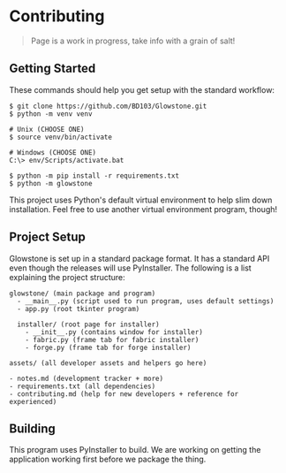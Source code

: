 # Contributing

> Page is a work in progress, take info with a grain of salt!

## Getting Started

These commands should help you get setup with the standard workflow:

```shell
$ git clone https://github.com/BD103/Glowstone.git
$ python -m venv venv

# Unix (CHOOSE ONE)
$ source venv/bin/activate

# Windows (CHOOSE ONE)
C:\> env/Scripts/activate.bat

$ python -m pip install -r requirements.txt
$ python -m glowstone
```

This project uses Python's default virtual environment to help slim down installation.
Feel free to use another virtual environment program, though!

## Project Setup

Glowstone is set up in a standard package format.
It has a standard API even though the releases will use PyInstaller.
The following is a list explaining the project structure:

```
glowstone/ (main package and program)
  - __main__.py (script used to run program, uses default settings)
  - app.py (root tkinter program)

  installer/ (root page for installer)
    - __init__.py (contains window for installer)
    - fabric.py (frame tab for fabric installer)
    - forge.py (frame tab for forge installer)

assets/ (all developer assets and helpers go here)

- notes.md (development tracker + more)
- requirements.txt (all dependencies)
- contributing.md (help for new developers + reference for experienced)
```

## Building

This program uses PyInstaller to build.
We are working on getting the application working first before we package the thing.
